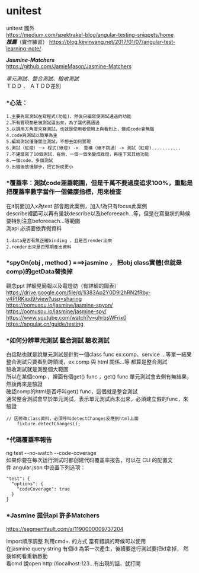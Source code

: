 # unitest<br/>
unitest 國外<br/>
https://medium.com/spektrakel-blog/angular-testing-snippets/home<br/>
***推薦***（實作練習）
https://blog.kevinyang.net/2017/01/07/angular-test-learning-note/<br/>

***Jasmine-Matchers***<br/>
https://github.com/JamieMason/Jasmine-Matchers<br/>

*單元測試、整合測試、驗收測試*<br/>
ＴＤＤ 、 ＡＴＤＤ差別<br/>
### *心法：<br/>
```
1.主要先寫測試在寫程式(功能)，然後只編寫使測試通過的功能
2.所有實現都是被測試逼出來，為了讓代碼通過
3.以調用方角度來寫測試，也就是使用者使用上與看到上，變成code會無腦
4.code與測試以簡單為主
5.編寫測試僅僅關注測試，不想去如何實現
6.測試（紅燈）－> 程式(綠燈) ->  重構（絕不跳過）-> 測試（紅燈)...........
7.不建議寫了10個測試，在側，一個一個來變成綠燈，再往下寫其他功能
8.一個code，多個測試
9.出錯後放慢腳步，把它拆成更小
```
### *覆蓋率：測試code涵蓋範圍，但是千萬不要過度追求100%，重點是把覆蓋率數字當作一個健康指標，用來檢查<br/>
在it前面加入x為test	部會跑此案例，加入f為只有focus此案例<br/>
describe裡面可以再有巢狀describe以及beforeeach...等，但是在寫巢狀的時候要特別注意beforeeach...等範圍<br/>
測api 必須要依靠假資料<br/>
```
1.data是否有無正確binding ，且是否render出來
2.render出來是否預期產出資料
```
### *spyOn(obj , method ) ===>jasmine ， 把obj class實體(也就是comp)的getData替換掉
觀念ppt 詳細見簡報以及電燈訪（有詳細的圖表）<br/>
https://drive.google.com/file/d/1i383Ap2Y0D9l2hRN2fRby-v4PfRKjqd9/view?usp=sharing<br/>
https://oomusou.io/jasmine/jasmine-spyon/<br/>
https://oomusou.io/jasmine/jasmine-spy/<br/>
https://www.youtube.com/watch?v=uhrbsWFrix0<br/>
https://angular.cn/guide/testing<br/>

### *如何分辨單元測試 整合測試 驗收測試
白話點也就是說單元測試是針對一個class func ex:comp、service ...等單一結果<br/>
整合測試只要看到跨領域，ex:comp 與 html 關係...等 都算是整合測試<br/>
驗收測試就是測整個大範圍<br/>
所以在某個comp ，裡面有個get() func ，get() func 單元測試會去側有無結果，然後再來是驗證<br/>
確認comp的html是否呼叫get() func，這個就是整合測試<br/>
通常整合測試會早於單元測試，表示單元測試尚未出來，必須建立假的func，來驗證<br/>

```
// 因修改class資料，必須呼叫detectChanges反應到html上面
    fixture.detectChanges();
```

### *代碼覆蓋率報告
ng test --no-watch --code-coverage<br/>
如果你要在每次运行测试时都创建代码覆盖率报告，可以在 CLI 的配置文件 angular.json 中设置下列选项：<br/>
```
"test": {
  "options": {
    "codeCoverage": true
  }
}
```

### *Jasmine 提供api 許多Matchers
https://segmentfault.com/a/1190000009737204<br/>

Import順序調整 利用cmd+. 的方式 當有錯誤的時候可以使用<br/>
在jasmine query string 有個id 為第一次產生，後續要進行測試要把id拿掉， 然後如何看重新啟動 <br/>
看cmd 說open http://localhost:123...有出現的話，就打開<br/>
